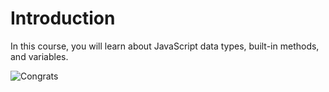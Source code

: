 # Introduction
In this course, you will learn about JavaScript data types, built-in methods, and variables.



![Congrats](./complate.png)